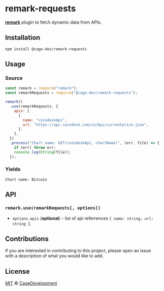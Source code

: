 # remark-requests

[**remark**](https://github.com/remarkjs/remark) plugin to fetch dynamic data from APIs.

## Installation

```
npm install @cage-dev/remark-requests
```

## Usage

### Source

```js
const remark = require("remark");
const remarkRequests = require("@cage-dev/remark-requests");

remark()
  .use(remarkRequests, {
    apis: [
      {
        name: "coindeskApi",
        url: "https://api.coindesk.com/v1/bpi/currentprice.json",
      },
    ],
  })
  .process("Chart name: GET(coindeskApi, chartName)", (err, file) => {
    if (err) throw err;
    console.log(String(file));
  });
```

### Yields

```
Chart name: Bitcoin
```

## API

### `remark.use(remarkRequests[, options])`

- `options.apis` (**optional**) - list of api referrences `{ name: string; url: string }`.

## Contributions

If you are interested in contributing to this project, please open an issue with a description of what you would like to add.

## License

[MIT](LICENSE) © [CageDevelopment](https://github.com/CageDevelopment)
